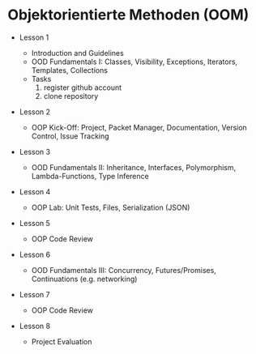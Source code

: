 # Objektorientierte Methoden (OOM)

* Lesson 1
  * Introduction and Guidelines
  * OOD Fundamentals I: Classes, Visibility, Exceptions, Iterators, Templates, Collections
  * Tasks
    1. register github account
    2. clone repository

* Lesson 2
  * OOP Kick-Off: Project, Packet Manager, Documentation, Version Control, Issue Tracking

* Lesson 3
  * OOD Fundamentals II: Inheritance, Interfaces, Polymorphism, Lambda-Functions, Type Inference

* Lesson 4
  * OOP Lab: Unit Tests, Files, Serialization (JSON)

* Lesson 5
  * OOP Code Review

* Lesson 6
  * OOD Fundamentals III: Concurrency, Futures/Promises, Continuations (e.g. networking)

* Lesson 7
  * OOP Code Review

* Lesson 8
  * Project Evaluation
